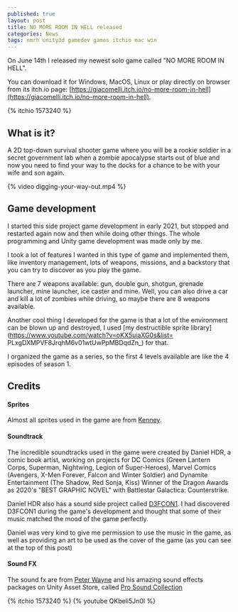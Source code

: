 ```yaml
---
published: true
layout: post
title: NO MORE ROOM IN HELL released
categories: News
tags: nmrh unity3d gamedev games itchio mac win
---
```

On June 14th I released my newest solo game called "NO MORE ROOM IN HELL".

You can download it for Windows, MacOS, Linux or play directly on browser from its itch.io page: [https://giacomelli.itch.io/no-more-room-in-hell](https://giacomelli.itch.io/no-more-room-in-hell).

{% itchio 1573240 %}

## What is it?
A 2D top-down survival shooter game where you will be a rookie soldier in a secret government lab when a zombie apocalypse starts out of blue and now you need to find your way to the docks for a chance to be with your wife and son again.

{% video digging-your-way-out.mp4 %}

## Game development
I started this side project game development in early 2021, but stopped and restarted again now and then while doing other things.
The whole programming and Unity game development was made only by me.

I took a lot of features I wanted in this type of game and implemented them, like inventory management, lots of weapons, missions, and a backstory that you can try to discover as you play the game.

There are 7 weapons available: gun, double gun, shotgun, grenade launcher, mine launcher, ice caster and mine. Well, you can also drive a car and kill a lot of zombies while driving, so maybe there are 8 weapons available.

Another cool thing I developed for the game is that a lot of the environment can be blown up and destroyed, I used [my destructible sprite library](https://www.youtube.com/watch?v=oKX5uiaXG0s&list= PLxgDXMPVF8JrqhM6v01wtUwPpMBDqdZn_) for that.

I organized the game as a series, so the first 4 levels available are like the 4 episodes of season 1.

## Credits

#### Sprites
Almost all sprites used in the game are from [Kenney](https://kenney.nl/).

#### Soundtrack
The incredible soundtracks used in the game were created by Daniel HDR, a comic book artist, working on projects for DC Comics (Green Lantern Corps, Superman, Nightwing, Legion of Super-Heroes), Marvel Comics (Avengers, X-Men Forever, Falcon and Winter Soldier) and Dynamite Entertainment (The Shadow, Red Sonja, Kiss) Winner of the Dragon Awards as 2020's "BEST GRAPHIC NOVEL" with Battlestar Galactica: Counterstrike.

Daniel HDR also has a sound side project called [D3FCON1](https://open.spotify.com/artist/4i6kwo29VbAMwFIlkMOwSL). I had discovered D3FCON1 during the game's development and thought that some of their music matched the mood of the game perfectly.

Daniel was very kind to give me permission to use the music in the game, as well as providing an art to be used as the cover of the game (as you can see at the top of this post)

#### Sound FX
The sound fx are from [Peter Wayne](https://www.gamemasteraudio.com) and his amazing sound effects packages on Unity Asset Store, called [Pro Sound Collection](https://assetstore.unity.com/publishers/16891)

{% itchio 1573240 %}
{% youtube QKbeli5Jn0I %}